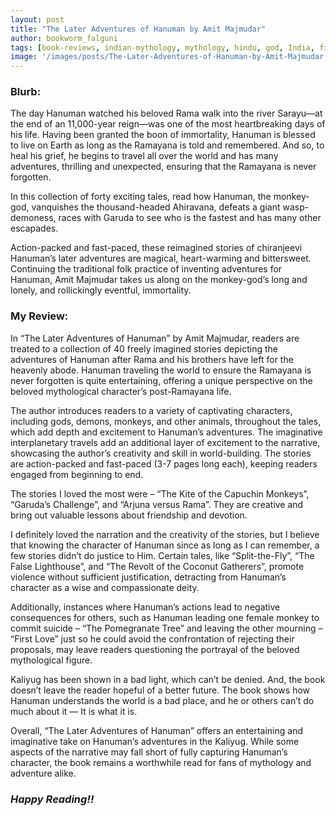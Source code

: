 ```yaml
---
layout: post
title: "The Later Adventures of Hanuman by Amit Majmudar"
author: bookworm_falguni
tags: [book-reviews, indian-mythology, mythology, hindu, god, India, fiction, middle-grade, fantasy, murder, short-story, nature, universe, birds, animals, creative-writing]
image: '/images/posts/The-Later-Adventures-of-Hanuman-by-Amit-Majmudar.png'
---
```


### **Blurb:**
The day Hanuman watched his beloved Rama walk into the river Sarayu―at the end of an 11,000-year reign―was one of the most heartbreaking days of his life. Having been granted the boon of immortality, Hanuman is blessed to live on Earth as long as the Ramayana is told and remembered. And so, to heal his grief, he begins to travel all over the world and has many adventures, thrilling and unexpected, ensuring that the Ramayana is never forgotten.

In this collection of forty exciting tales, read how Hanuman, the monkey-god, vanquishes the thousand-headed Ahiravana, defeats a giant wasp-demoness, races with Garuda to see who is the fastest and has many other escapades.

Action-packed and fast-paced, these reimagined stories of chiranjeevi Hanuman’s later adventures are magical, heart-warming and bittersweet. Continuing the traditional folk practice of inventing adventures for Hanuman, Amit Majmudar takes us along on the monkey-god’s long and lonely, and rollickingly eventful, immortality.

### **My Review:**
In “The Later Adventures of Hanuman” by Amit Majmudar, readers are treated to a collection of 40 freely imagined stories depicting the adventures of Hanuman after Rama and his brothers have left for the heavenly abode. Hanuman traveling the world to ensure the Ramayana is never forgotten is quite entertaining, offering a unique perspective on the beloved mythological character’s post-Ramayana life.

The author introduces readers to a variety of captivating characters, including gods, demons, monkeys, and other animals, throughout the tales, which add depth and excitement to Hanuman’s adventures. The imaginative interplanetary travels add an additional layer of excitement to the narrative, showcasing the author’s creativity and skill in world-building. The stories are action-packed and fast-paced (3-7 pages long each), keeping readers engaged from beginning to end. 

The stories I loved the most were – “The Kite of the Capuchin Monkeys”, “Garuda’s Challenge”, and “Arjuna versus Rama”. They are creative and bring out valuable lessons about friendship and devotion.

I definitely loved the narration and the creativity of the stories, but I believe that knowing the character of Hanuman since as long as I can remember, a few stories didn’t do justice to Him.
Certain tales, like “Split-the-Fly”, “The False Lighthouse”, and “The Revolt of the Coconut Gatherers”, promote violence without sufficient justification, detracting from Hanuman’s character as a wise and compassionate deity. 

Additionally, instances where Hanuman’s actions lead to negative consequences for others, such as Hanuman leading one female monkey to commit suicide – “The Pomegranate Tree” and leaving the other mourning – “First Love” just so he could avoid the confrontation of rejecting their proposals, may leave readers questioning the portrayal of the beloved mythological figure.

Kaliyug has been shown in a bad light, which can’t be denied. And, the book doesn’t leave the reader hopeful of a better future. The book shows how Hanuman understands the world is a bad place, and he or others can’t do much about it — It is what it is.

Overall, “The Later Adventures of Hanuman” offers an entertaining and imaginative take on Hanuman’s adventures in the Kaliyug. While some aspects of the narrative may fall short of fully capturing Hanuman’s character, the book remains a worthwhile read for fans of mythology and adventure alike.

### ***Happy Reading!!***
